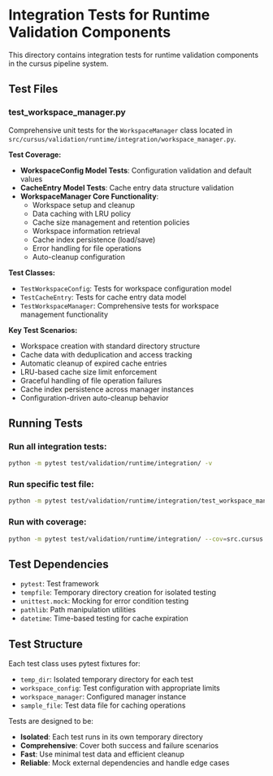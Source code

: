 # Integration Tests for Runtime Validation Components

This directory contains integration tests for runtime validation components in the cursus pipeline system.

## Test Files

### test_workspace_manager.py
Comprehensive unit tests for the `WorkspaceManager` class located in `src/cursus/validation/runtime/integration/workspace_manager.py`.

**Test Coverage:**
- **WorkspaceConfig Model Tests**: Configuration validation and default values
- **CacheEntry Model Tests**: Cache entry data structure validation
- **WorkspaceManager Core Functionality**:
  - Workspace setup and cleanup
  - Data caching with LRU policy
  - Cache size management and retention policies
  - Workspace information retrieval
  - Cache index persistence (load/save)
  - Error handling for file operations
  - Auto-cleanup configuration

**Test Classes:**
- `TestWorkspaceConfig`: Tests for workspace configuration model
- `TestCacheEntry`: Tests for cache entry data model  
- `TestWorkspaceManager`: Comprehensive tests for workspace management functionality

**Key Test Scenarios:**
- Workspace creation with standard directory structure
- Cache data with deduplication and access tracking
- Automatic cleanup of expired cache entries
- LRU-based cache size limit enforcement
- Graceful handling of file operation failures
- Cache index persistence across manager instances
- Configuration-driven auto-cleanup behavior

## Running Tests

### Run all integration tests:
```bash
python -m pytest test/validation/runtime/integration/ -v
```

### Run specific test file:
```bash
python -m pytest test/validation/runtime/integration/test_workspace_manager.py -v
```

### Run with coverage:
```bash
python -m pytest test/validation/runtime/integration/ --cov=src.cursus.validation.runtime.integration --cov-report=html
```

## Test Dependencies

- `pytest`: Test framework
- `tempfile`: Temporary directory creation for isolated testing
- `unittest.mock`: Mocking for error condition testing
- `pathlib`: Path manipulation utilities
- `datetime`: Time-based testing for cache expiration

## Test Structure

Each test class uses pytest fixtures for:
- `temp_dir`: Isolated temporary directory for each test
- `workspace_config`: Test configuration with appropriate limits
- `workspace_manager`: Configured manager instance
- `sample_file`: Test data file for caching operations

Tests are designed to be:
- **Isolated**: Each test runs in its own temporary directory
- **Comprehensive**: Cover both success and failure scenarios
- **Fast**: Use minimal test data and efficient cleanup
- **Reliable**: Mock external dependencies and handle edge cases
